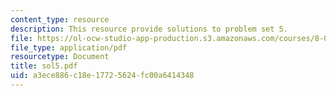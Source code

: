 ```yaml
---
content_type: resource
description: This resource provide solutions to problem set 5.
file: https://ol-ocw-studio-app-production.s3.amazonaws.com/courses/8-01x-physics-i-classical-mechanics-with-an-experimental-focus-fall-2002/a3ece886c18e17725624fc00a6414348_sol5.pdf
file_type: application/pdf
resourcetype: Document
title: sol5.pdf
uid: a3ece886-c18e-1772-5624-fc00a6414348
---
```

